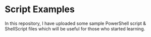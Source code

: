 # Script Examples
In this repository, I have uploaded some sample PowerShell script & ShellScript files which will be useful for those who started learning.
